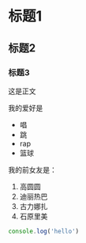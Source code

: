 # 标题1
## 标题2

### 标题3

这是正文

我的爱好是

* 唱
* 跳
* rap
* 篮球

我的前女友是：

1. 高圆圆
2. 迪丽热巴
3. 古力娜扎
4. 石原里美

```javascript
console.log('hello')
```